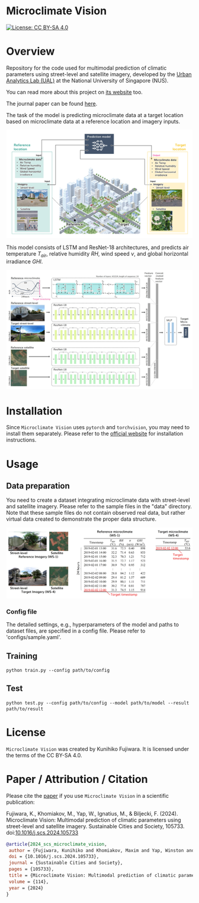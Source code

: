 # Microclimate Vision
<!-- ![Logo](/images/logo_microclimate-vision.svg) -->

[![License: CC BY-SA 4.0](https://licensebuttons.net/l/by-sa/4.0/80x15.png)](https://creativecommons.org/licenses/by-sa/4.0/)

# Overview
Repository for the code used for multimodal prediction of climatic parameters using street-level and satellite imagery, developed by the [Urban Analytics Lab (UAL)](https://ual.sg/) at the National University of Singapore (NUS).

You can read more about this project on [its website](https://ual.sg/publication/2024-scs-microclimate-vision/) too.

The journal paper can be found [here](https://doi.org/10.1016/j.scs.2024.105733). 

The task of the model is predicting microclimate data at a target location based on microclimate data at a reference location and imagery inputs.

![concept](images/concept.jpg)

This model consists of LSTM and ResNet-18 architectures, and predicts air temperature $T_{air}$, relative humidity $RH$, wind speed $\nu$, and global horizontal irradiance $GHI$.

![model](images/model_archi.jpg)

# Installation

Since `Microclimate Vision` uses `pytorch` and `torchvision`, you may need to install them separately. Please refer to the [official website](https://pytorch.org/get-started/locally/) for installation instructions.

# Usage

## Data preparation
You need to create a dataset integrating microclimate data with street-level and satellite imagery. Please refer to the sample files in the "data" directory. Note that these sample files do not contain observed real data, but rather virtual data created to demonstrate the proper data structure.

![data](images/examle_datapoint.jpg)

### Config file

The detailed settings, e.g., hyperparameters of the model and paths to dataset files, are specified in a config file. Please refer to 'configs/sample.yaml'.

## Training
```
python train.py --config path/to/config
```
## Test
```
python test.py --config path/to/config --model path/to/model --result path/to/result
```

# License

`Microclimate Vision` was created by Kunihiko Fujiwara. It is licensed under the terms of the CC BY-SA 4.0.

# Paper / Attribution / Citation

Please cite the [paper](https://doi.org/10.1016/j.scs.2024.105733) if you use `Microclimate Vision` in a scientific publication:

Fujiwara, K., Khomiakov, M., Yap, W., Ignatius, M., & Biljecki, F. (2024). Microclimate Vision: Multimodal prediction of climatic parameters using street-level and satellite imagery. Sustainable Cities and Society, 105733. doi:[10.1016/j.scs.2024.105733](https://doi.org/10.1016/j.scs.2024.105733)

```bibtex
@article{2024_scs_microclimate_vision,
 author = {Fujiwara, Kunihiko and Khomiakov, Maxim and Yap, Winston and Ignatius, Marcel and Biljecki, Filip},
 doi = {10.1016/j.scs.2024.105733},
 journal = {Sustainable Cities and Society},
 pages = {105733},
 title = {Microclimate Vision: Multimodal prediction of climatic parameters using street-level and satellite imagery},
 volume = {114},
 year = {2024}
}
```
